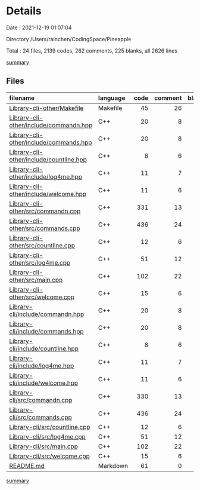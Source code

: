 # Details

Date : 2021-12-19 01:07:04

Directory /Users/rainchen/CodingSpace/Pineapple

Total : 24 files,  2139 codes, 262 comments, 225 blanks, all 2626 lines

[summary](results.md)

## Files
| filename | language | code | comment | blank | total |
| :--- | :--- | ---: | ---: | ---: | ---: |
| [Library-cli-other/Makefile](/Library-cli-other/Makefile) | Makefile | 45 | 26 | 21 | 92 |
| [Library-cli-other/include/commandn.hpp](/Library-cli-other/include/commandn.hpp) | C++ | 20 | 8 | 8 | 36 |
| [Library-cli-other/include/commands.hpp](/Library-cli-other/include/commands.hpp) | C++ | 20 | 8 | 8 | 36 |
| [Library-cli-other/include/countline.hpp](/Library-cli-other/include/countline.hpp) | C++ | 8 | 6 | 6 | 20 |
| [Library-cli-other/include/log4me.hpp](/Library-cli-other/include/log4me.hpp) | C++ | 11 | 7 | 6 | 24 |
| [Library-cli-other/include/welcome.hpp](/Library-cli-other/include/welcome.hpp) | C++ | 11 | 6 | 6 | 23 |
| [Library-cli-other/src/commandn.cpp](/Library-cli-other/src/commandn.cpp) | C++ | 331 | 13 | 8 | 352 |
| [Library-cli-other/src/commands.cpp](/Library-cli-other/src/commands.cpp) | C++ | 436 | 24 | 8 | 468 |
| [Library-cli-other/src/countline.cpp](/Library-cli-other/src/countline.cpp) | C++ | 12 | 6 | 3 | 21 |
| [Library-cli-other/src/log4me.cpp](/Library-cli-other/src/log4me.cpp) | C++ | 51 | 12 | 8 | 71 |
| [Library-cli-other/src/main.cpp](/Library-cli-other/src/main.cpp) | C++ | 102 | 22 | 14 | 138 |
| [Library-cli-other/src/welcome.cpp](/Library-cli-other/src/welcome.cpp) | C++ | 15 | 6 | 2 | 23 |
| [Library-cli/include/commandn.hpp](/Library-cli/include/commandn.hpp) | C++ | 20 | 8 | 8 | 36 |
| [Library-cli/include/commands.hpp](/Library-cli/include/commands.hpp) | C++ | 20 | 8 | 8 | 36 |
| [Library-cli/include/countline.hpp](/Library-cli/include/countline.hpp) | C++ | 8 | 6 | 6 | 20 |
| [Library-cli/include/log4me.hpp](/Library-cli/include/log4me.hpp) | C++ | 11 | 7 | 6 | 24 |
| [Library-cli/include/welcome.hpp](/Library-cli/include/welcome.hpp) | C++ | 11 | 6 | 6 | 23 |
| [Library-cli/src/commandn.cpp](/Library-cli/src/commandn.cpp) | C++ | 330 | 13 | 8 | 351 |
| [Library-cli/src/commands.cpp](/Library-cli/src/commands.cpp) | C++ | 436 | 24 | 8 | 468 |
| [Library-cli/src/countline.cpp](/Library-cli/src/countline.cpp) | C++ | 12 | 6 | 3 | 21 |
| [Library-cli/src/log4me.cpp](/Library-cli/src/log4me.cpp) | C++ | 51 | 12 | 8 | 71 |
| [Library-cli/src/main.cpp](/Library-cli/src/main.cpp) | C++ | 102 | 22 | 14 | 138 |
| [Library-cli/src/welcome.cpp](/Library-cli/src/welcome.cpp) | C++ | 15 | 6 | 2 | 23 |
| [README.md](/README.md) | Markdown | 61 | 0 | 50 | 111 |

[summary](results.md)